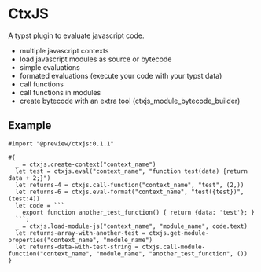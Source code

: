 # CtxJS

A typst plugin to evaluate javascript code.

- multiple javascript contexts
- load javascript modules as source or bytecode
- simple evaluations
- formated evaluations (execute your code with your typst data)
- call functions
- call functions in modules
- create bytecode with an extra tool (ctxjs_module_bytecode_builder)

## Example

```typst
#import "@preview/ctxjs:0.1.1"

#{
  _ = ctxjs.create-context("context_name")
  let test = ctxjs.eval("context_name", "function test(data) {return data + 2;}")
  let returns-4 = ctxjs.call-function("context_name", "test", (2,))
  let returns-6 = ctxjs.eval-format("context_name", "test({test})", (test:4))
  let code = ```
    export function another_test_function() { return {data: 'test'}; }
  ```;
  _ = ctxjs.load-module-js("context_name", "module_name", code.text)
  let returns-array-with-another-test = ctxjs.get-module-properties("context_name", "module_name")
  let returns-data-with-test-string = ctxjs.call-module-function("context_name", "module_name", "another_test_function", ())
}
```
